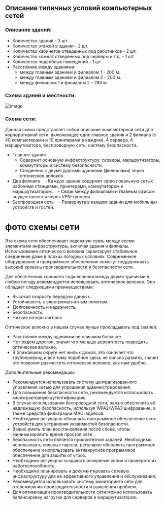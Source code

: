 ## Описание типичных условий компьютерных сетей

### Описание зданий:
- Количество зданий - 3 шт.
- Количество этажей в здании - 2 шт.
- Количество кабинетов отведенных под работников - 2 шт.
- Количество комнат отведенных под серверы и т.д. - 1 шт.
- Количество подсобных помещений - 1 шт.
- Расстояние между зданиями
    - между главным зданием и филиалом 1 - 200 м.
    - между главным зданием и филиалом 2 - 200 м.
    - между филиалом 1 и филиалом 2 - 280 м.

### Схема зданий и местности:

![image](https://github.com/user-attachments/assets/b9341257-8bda-4308-acf1-a810cc9d4bb9)


### Схема сети:
Данная схема представляет собой описание компьютерной сети для корпоративной сети, включающее одно главное  здания и 2 филиала (с 40 компьютерами и 10 принтерами в каждом), 4 сервера, 4 маршрутизатора, беспроводную сеть, систему безопасности.

- Главное здание
    - Содержит основную инфраструктуру: серверы, маршрутизаторы, коммутаторы и систему безопасности.
    - Соединено с двумя другими зданиями (филиалами) через оптическое волокно.
- Два филиала
    - Каждое здание содержит свою локальную сеть с рабочими станциями, принтерами, коммутатором и маршрутизатором.
    - Связь между филиалами и главным офисом осуществляется через VPN-туннели.
- Беспроводная сеть
    - Развернута в каждом здании для мобильных устройств и гостей.

# фото схемы сети


Эта схема сети обеспечивает надежную связь между всеми элементами инфраструктуры, включая здания и филиалы. Использование оптического волокна гарантирует стабильное соединение даже в плохих погодных условиях. Современное оборудование и программное обеспечение помогут поддерживать высокий уровень производительности и безопасности сети.

Для обеспечения хорошего подключения между двумя зданиями в любую погоду рекомендуется использовать оптическое волокно. Оно обладает следующими преимуществами:

- Высокая скорость передачи данных.
- Устойчивость к электромагнитным помехам.
- Долговечность и надежность.
- Безопасность.
- Низкие потери сигнала

Оптическое волокно в нашем случае лучше прокладывать под землей:
- Расстояние между зданиями не слишком большое.
- Нет рядом дорогои, значит что меньше вероятность повредить оптическое волокно.
- В ближайшем округе нет жилых домов, это означает что трубопровоод и все тому подобное здесь не сильно развито, значит это позволит разместить оптическое волокно, как нам удобно.

Дополнительные рекомендации:
- Рекомендуется использовать систему централизованного управления сетью для упрощения администрирования.
- Для повышения безопасности сети, рекомендуется использовать многофакторную аутентификацию.
- В случае использования беспроводной сети, важно обеспечить её надлежащую безопасность, используя WPA2/WPA3 шифрование, а также средства фильтрации MAC-адресов.
- Необходимо регулярно обновлять программное обеспечение всех устройств для устранения уязвимостей безопасности.
- Важно иметь план восстановления после сбоев, чтобы минимизировать время простоя сети.
- Безопасность сети является приоритетной задачей. Необходимо использовать сильные пароли, регулярно обновлять программное обеспечение и использовать антивирусное программное обеспечение для защиты от угроз.
- Необходимо регулярно создавать резервные копии и проверять их работоспособность.
- Необходимо планировать и документировать сетевую инфраструктуру для ее эффективного управления и обслуживания.
- Рекомендуется использовать систему мониторинга сети для отслеживания производительности и выявления проблем.
- Для оптимизации производительности сети можно использовать балансировку нагрузки для серверов и маршрутизаторов.
